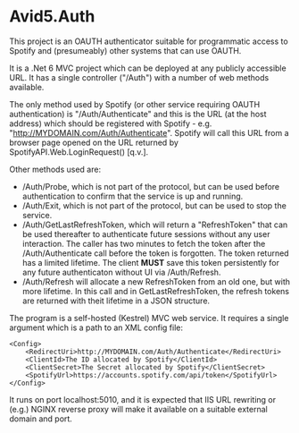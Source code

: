 # Avid5.Auth
This project is an OAUTH authenticator suitable for programmatic access to Spotify and (presumeably) other systems that can use OAUTH.

It is a .Net 6 MVC project which can  be deployed at any publicly accessible URL. It has a single controller ("/Auth") with a number of web methods available.

The only method used by Spotify (or other service requiring OAUTH authentication) is "/Auth/Authenticate" and this is the URL (at the host address) which should be registered with Spotify - e.g. "http://MYDOMAIN.com/Auth/Authenticate". Spotify will call this URL from a browser page opened on the URL returned by SpotifyAPI.Web.LoginRequest() [q.v.].

Other methods used are:
- /Auth/Probe, which is not part of the protocol, but can be used before authentication to confirm that the service is up and running.
- /Auth/Exit, which is not part of the protocol, but can be used to stop the service.
- /Auth/GetLastRefreshToken, which will return a "RefreshToken" that can be used thereafter to authenticate future sessions without any user interaction. The caller has two minutes to fetch the token after the /Auth/Authenticate call before the token is forgotten. The token returned has a limited lifetime. The client **MUST** save this token persistently for any future authenticaton without UI via /Auth/Refresh.
- /Auth/Refresh will allocate a new RefreshToken from an old one, but with more lifetime. In this call and in GetLastRefreshToken, the refresh tokens are returned with theit lifetime in a JSON structure.

The program is a self-hosted (Kestrel) MVC web service. It requires a single argument which is a path to an XML config file:
```
<Config>
	<RedirectUri>http://MYDOMAIN.com/Auth/Authenticate</RedirectUri>
	<ClientId>The ID allocated by Spotify</ClientId>
	<ClientSecret>The Secret allocated by Spotify</ClientSecret>
	<SpotifyUrl>https://accounts.spotify.com/api/token</SpotifyUrl>
</Config>
```
It runs on port localhost:5010, and it is expected that IIS URL rewriting or (e.g.) NGINX reverse proxy will make it available on a suitable external domain and port.

